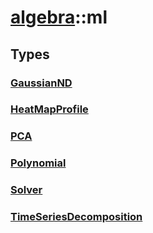 # [algebra](/libs/algebra/)::ml
## Types
### [GaussianND](./type.GaussianND.md)

<div class="pragmas">  <Badge type="warning" text="@json_attr(&quot;correlation&quot;, &quot;Array&lt;any&gt;&quot;)" title="Describes the property name and type when serialized to JSON" />
  <Badge type="warning" text="@json_attr(&quot;total&quot;, &quot;number&quot;)" title="Describes the property name and type when serialized to JSON" />
</div>



### [HeatMapProfile](./type.HeatMapProfile.md)


### [PCA](./type.PCA.md)

<div class="pragmas">  <Badge type="warning" text="@json_attr(&quot;dim_info&quot;, &quot;Array&lt;any&gt;&quot;)" title="Describes the property name and type when serialized to JSON" />
  <Badge type="warning" text="@json_attr(&quot;best_dim&quot;, &quot;number&quot;)" title="Describes the property name and type when serialized to JSON" />
</div>



### [Polynomial](./type.Polynomial.md)


### [Solver](./type.Solver.md)


### [TimeSeriesDecomposition](./type.TimeSeriesDecomposition.md)


